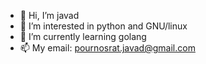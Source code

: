 - 👋 Hi, I’m javad
- 👀 I’m interested in python and GNU/linux
- 🌱 I’m currently learning golang
- 📫 My email: pournosrat.javad@gmail.com

<!---
ja74d/ja74d is a ✨ special ✨ repository because its `README.md` (this file) appears on your GitHub profile.
You can click the Preview link to take a look at your changes.
--->
